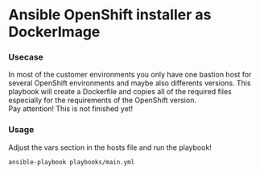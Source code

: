 # Ansible OpenShift installer as DockerImage

### Usecase
In most of the customer environments you only have one bastion host for several OpenShift environments and maybe also differents versions. 
This playbook will create a Dockerfile and copies all of the required files especially for the requirements of the OpenShift version. <br>
Pay attention! This is not finished yet! 

### Usage
Adjust the vars section in the hosts file and run the playbook!

```
ansible-playbook playbooks/main.yml 
```
